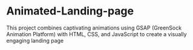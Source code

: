 # Animated-Landing-page
This project combines captivating animations using GSAP (GreenSock Animation Platform) with HTML, CSS, and JavaScript to create a visually engaging landing page

